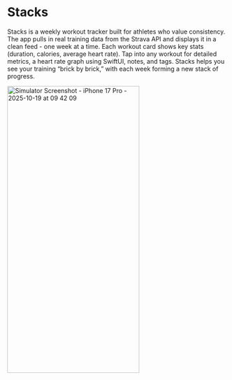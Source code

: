 # Stacks

Stacks is a weekly workout tracker built for athletes who value consistency. The app pulls in real training data from the Strava API and displays it in a clean feed - one week at a time. Each workout card shows key stats (duration, calories, average heart rate). Tap into any workout for detailed metrics, a heart rate graph using SwiftUI, notes, and tags. Stacks helps you see your training “brick by brick,” with each week forming a new stack of progress.

<img width="302" height="656" alt="Simulator Screenshot - iPhone 17 Pro - 2025-10-19 at 09 42 09" src="https://github.com/user-attachments/assets/bd8fa744-63f5-4e83-b70c-c92a2edd0a80" />
